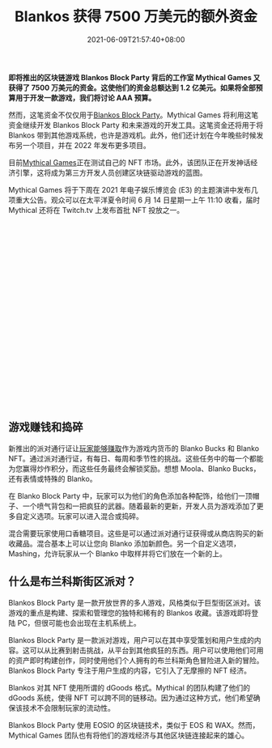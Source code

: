 ﻿---
title: "Blankos 获得 7500 万美元的额外资金"
date: 2021-06-09T21:57:40+08:00
lastmod: 2021-06-09T16:45:40+08:00
draft: false
authors: ["Trent"]
description: "即将推出的区块链游戏 Blankos Block Party 背后的工作室 Mythical Games 又获得了 7500 万美元的资金。这使他们的资金总额达到 1.2 亿美元。如果将全部预算用于开发一款游戏，我们将讨论 AAA 预算。"
featuredImage: "blankos-gets-75-million-additional-funding.png"
tags: ["Strategy Game","策略游戏","Play to Earn"]
categories: ["news"]
news: ["策略游戏"]
weight: 
lightgallery: true
pinned: false
recommend: false
recommend1: false
---

**即将推出的区块链游戏 Blankos Block Party 背后的工作室 Mythical Games 又获得了 7500 万美元的资金。这使他们的资金总额达到 1.2 亿美元。如果将全部预算用于开发一款游戏，我们将讨论 AAA 预算。**

然而，这笔资金不仅仅用于[Blankos Block Party](https://www.playtoearn.online/tag/blankos-block-party/)。Mythical Games 将利用这笔资金继续开发 Blankos Block Party 和未来游戏的开发工具。这笔资金还将用于将 Blankos 带到其他游戏系统，也许是游戏机。此外，他们还计划在今年晚些时候发布另一个项目，并在 2022 年发布更多项目。

目前[Mythical Games](https://www.playtoearn.online/tag/mythical-games/)正在测试自己的 NFT 市场。此外，该团队正在开发神话经济引擎，这将成为第三方开发人员创建区块链驱动游戏的蓝图。

Mythical Games 将于下周在 2021 年电子娱乐博览会 (E3) 的主题演讲中发布几项重大公告。观众可以在太平洋夏令时间 6 月 14 日星期一上午 11:10 收看，届时 Mythical 还将在 Twitch.tv 上发布首批 NFT 投放之一。 

<iframe title="抢先体验软启动 |  布兰科斯街区派对" width="640" height="360" frameborder="0" allow="accelerometer; autoplay; clipboard-write; encrypted-media; gyroscope; picture-in-picture" allowfullscreen="" data-src="https://www.youtube.com/embed/JSmH_dyeDTU?feature=oembed" class=" lazyloaded" src="data:image/gif;base64,R0lGODlhAQABAAAAACH5BAEKAAEALAAAAAABAAEAAAICTAEAOw==" style="box-sizing: inherit; max-width: 100%; opacity: 1; transition: opacity 400ms ease 0ms;"></iframe>

## 游戏赚钱和捣碎

新推出的派对通行证让[玩家能够赚取](https://www.playtoearn.online/tag/play-to-earn/)作为游戏内货币的 Blanko Bucks 和 Blanko NFT。通过派对通行证，有每日、每周和季节性的挑战。这些任务中的每一个都能为您赢得炒作积分，而这些任务最终会解锁奖励。想想 Moola、Blanko Bucks，还有表情或特殊的 Blanko。

在 Blanko Block Party 中，玩家可以为他们的角色添加各种配饰，给他们一顶帽子、一个喷气背包和一把疯狂的武器。随着最新的更新，开发人员为游戏添加了更多自定义选项。玩家可以进入混合或捣碎。

混合需要玩家使用口香糖项目。这些是可以通过派对通行证获得或从商店购买的新收藏品。混合基本上可以让您向 Blanko 添加新颜色。另一个自定义选项，Mashing，允许玩家从一个 Blanko 中取样并将它们放在一个新的上。 

## 什么是布兰科斯街区派对？

Blankos Block Party 是一款开放世界的多人游戏，风格类似于巨型街区派对。该游戏的重点是构建、探索和管理您的独特和稀有的 Blankos 收藏。该游戏即将登陆 PC，但很可能也会出现在主机系统上。

Blankos Block Party 是一款派对游戏，用户可以在其中享受策划和用户生成的内容。这可以从比赛到射击挑战，从平台到其他疯狂的东西。用户可以使用他们可用的资产即时构建创作，同时使用他们个人拥有的布兰科斯角色冒险进入新的冒险。Blankos Block Party 专注于用户生成的内容，它引入了无摩擦的 NFT 经济。

Blankos 对其 NFT 使用所谓的 dGoods 格式。Mythical 的团队构建了他们的 dGoods 系统，使得 NFT 可以跨不同的链移动。因为通过这种方式，他们希望确保该技术不会限制玩家的流动性。

Blankos Block Party 使用 EOSIO 的区块链技术，类似于 EOS 和 WAX。然而，Mythical Games 团队也有将他们的游戏经济与其他区块链连接起来的雄心。